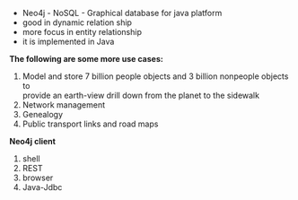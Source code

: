 * Neo4j - NoSQL - Graphical database for java platform
* good in dynamic relation ship 
* more focus in entity relationship
* it is implemented in Java

**The following are some more use cases:**

1. Model and store 7 billion people objects and 3 billion nonpeople objects to  
   provide an earth-view drill down from the planet to the sidewalk
2. Network management
3. Genealogy
4. Public transport links and road maps

**Neo4j client**

1. shell
2. REST
3. browser
4. Java-Jdbc




